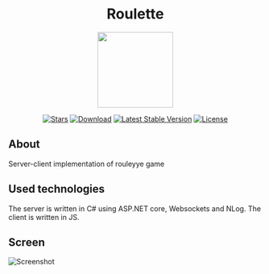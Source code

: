 <h1 align="center">Roulette</h1>
<p align="center"><img src="http://topwin.su/wp-content/uploads/2010/05/x_7bec5dc5.jpg" width="150"></p>

<p align="center">
<a href="https://github.com/N1ghtF1re/Roulette/stargazers"><img src="https://img.shields.io/github/stars/N1ghtF1re/Roulette.svg" alt="Stars"></a>
<a href="https://github.com/N1ghtF1re/Roulette/releases"><img src="https://img.shields.io/badge/download-brightgreen.svg" alt="Download"></a>
<a href="https://github.com/N1ghtF1re/Roulette/releases"><img src="https://img.shields.io/github/tag/N1ghtF1re/Roulette.svg" alt="Latest Stable Version"></a>
<a href="https://github.com/N1ghtF1re/blob/master/LICENSE"><img src="https://img.shields.io/github/license/N1ghtF1re/Roulette.svg" alt="License"></a>

</p>
</p>

## About
Server-client implementation of rouleyye game 


## Used technologies
The server is written in C# using ASP.NET core, Websockets and NLog.
The client is written in JS.

## Screen
![Screenshot](https://i.imgur.com/LwMXnci.png)
